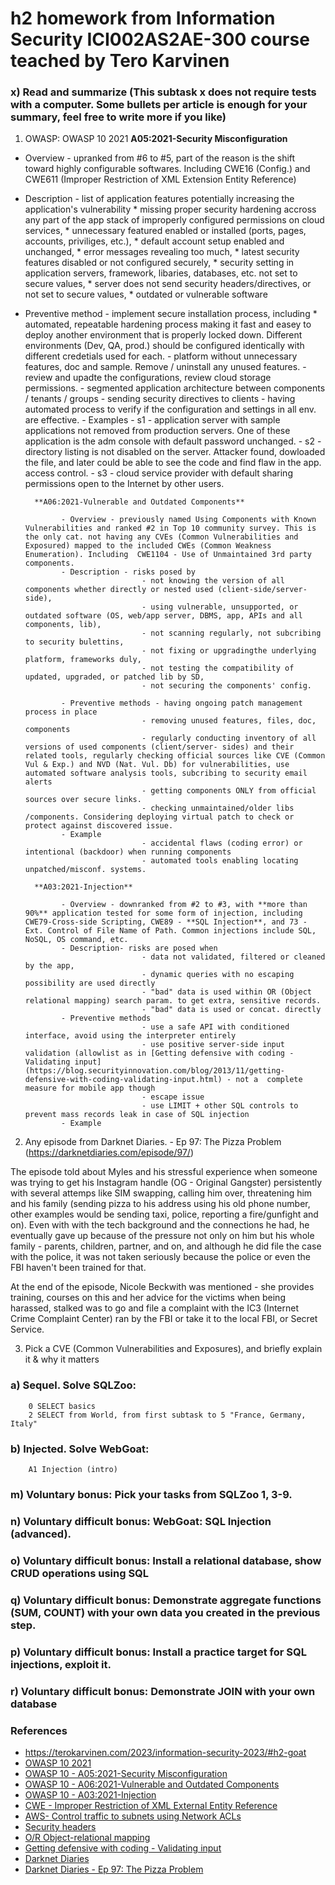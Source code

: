 # h2 homework from Information Security ICI002AS2AE-300 course teached by Tero Karvinen
### x) Read and summarize (This subtask x does not require tests with a computer. Some bullets per article is enough for your summary, feel free to write more if you like)

1. OWASP: OWASP 10 2021
        **A05:2021-Security Misconfiguration**
        
* Overview - upranked from #6 to #5, part of the reason is the shift toward highly configurable softwares. Including CWE16 (Config.) and CWE611 (Improper Restriction of XML Extension Entity Reference)

* Description - list of application features potentially increasing the application's vulnerability 
       * missing proper security hardening accross any part of the app stack of improperly configured permissions on cloud services,
       * unnecessary featured enabled or installed (ports, pages, accounts, priviliges, etc.),
       * default account setup enabled and unchanged, 
       * error messages revealing too much,
       * latest security features disabled or not configured securely,
       * security setting in application servers, framework, libaries, databases, etc. not set to secure values,
       * server does not send security headers/directives, or not set to secure values, 
       * outdated or vulnerable software 
       
* Preventive method - implement secure installation process, including
       * automated, repeatable hardening process making it fast and easey to deploy another environment that is properly locked down. Different environments (Dev, QA, prod.) should be configured identically with different credetials used for each. 
                                - platform without unnecessary features, doc and sample. Remove / uninstall any unused features. 
                                - review and upadte the configurations, review cloud storage permissions. 
                                - segmented application architecture between components / tenants / groups 
                                - sending security directives to clients 
                                - having automated process to verify if the configuration and settings in all env. are effective. 
              - Examples
                        - s1 - application server with sample applications not removed from production servers. One of these application is the adm console with default password unchanged.
                        - s2 - directory listing is not disabled on the server. Attacker found, dowloaded the file, and later could be able to see the code and find flaw in the app. access control. 
                        - s3 - cloud service provider with default sharing permissions open to the Internet by other users. 
                       
        **A06:2021-Vulnerable and Outdated Components**
        
              - Overview - previously named Using Components with Known Vulnerabilities and ranked #2 in Top 10 community survey. This is the only cat. not having any CVEs (Common Vulnerabilities and Exposured) mapped to the included CWEs (Common Weakness Enumeration). Including  CWE1104 - Use of Unmaintained 3rd party components. 
              - Description - risks posed by
                                - not knowing the version of all components whether directly or nested used (client-side/server-side),  
                                - using vulnerable, unsupported, or outdated software (OS, web/app server, DBMS, app, APIs and all components, lib), 
                                - not scanning regularly, not subcribing to security bulettins, 
                                - not fixing or upgradingthe underlying platform, frameworks duly,
                                - not testing the compatibility of updated, upgraded, or patched lib by SD, 
                                - not securing the components' config. 
                            
              - Preventive methods - having ongoing patch management process in place
                                - removing unused features, files, doc, components
                                - regularly conducting inventory of all versions of used components (client/server- sides) and their related tools, regularly checking official sources like CVE (Common Vul & Exp.) and NVD (Nat. Vul. Db) for vulnerabilities, use automated software analysis tools, subcribing to security email alerts 
                                - getting components ONLY from official sources over secure links. 
                                - checking unmaintained/older libs /components. Considering deploying virtual patch to check or protect against discovered issue. 
              - Example
                                - accidental flaws (coding error) or intentional (backdoor) when running components
                                - automated tools enabling locating unpatched/misconf. systems. 
                                
        **A03:2021-Injection**             
        
              - Overview - downranked from #2 to #3, with **more than 90%** application tested for some form of injection, including CWE79-Cross-side Scripting, CWE89 - **SQL Injection**, and 73 - Ext. Control of File Name of Path. Common injections include SQL, NoSQL, OS command, etc. 
              - Description- risks are posed when 
                                - data not validated, filtered or cleaned by the app,
                                - dynamic queries with no escaping possibility are used directly
                                - "bad" data is used within OR (Object relational mapping) search param. to get extra, sensitive records. 
                                - "bad" data is used or concat. directly                         
              - Preventive methods
                                - use a safe API with conditioned interface, avoid using the interpreter entirely
                                - use positive server-side input validation (allowlist as in [Getting defensive with coding - Validating input](https://blog.securityinnovation.com/blog/2013/11/getting-defensive-with-coding-validating-input.html) - not a  complete measure for mobile app though
                                - escape issue 
                                - use LIMIT + other SQL controls to prevent mass records leak in case of SQL injection
              - Example 
              
2. Any episode from Darknet Diaries. - Ep 97: The Pizza Problem (https://darknetdiaries.com/episode/97/)

The episode told about Myles and his stressful experience when someone was trying to get his Instagram handle (OG - Original Gangster) persistently with several attemps like SIM swapping, calling him over, threatening him and his family (sending pizza to his address using his old phone number, other examples would be sending taxi, police, reporting a fire/gunfight and on). Even with with the tech background and the connections he had, he eventually gave up because of the pressure not only on him but his whole family - parents, children, partner, and on, and although he did file the case with the police, it was not taken seriously because the police or even the FBI haven't been trained for that. 

At the end of the episode, Nicole Beckwith was mentioned - she provides training, courses on this and her advice for the victims when being harassed, stalked was to go and file a complaint with the IC3 (Internet Crime Complaint Center) ran by the FBI or take it to the local FBI, or Secret Service.
                
3. Pick a CVE (Common Vulnerabilities and Exposures), and briefly explain it & why it matters
### a) Sequel. Solve SQLZoo:
        0 SELECT basics
        2 SELECT from World, from first subtask to 5 "France, Germany, Italy"
### b) Injected. Solve WebGoat:
        A1 Injection (intro)
### m) Voluntary bonus: Pick your tasks from SQLZoo 1, 3-9.
### n) Voluntary difficult bonus: WebGoat: SQL Injection (advanced).
### o) Voluntary difficult bonus: Install a relational database, show CRUD operations using SQL
### q) Voluntary difficult bonus: Demonstrate aggregate functions (SUM, COUNT) with your own data you created in the previous step.
### p) Voluntary difficult bonus: Install a practice target for SQL injections, exploit it.
### r) Voluntary difficult bonus: Demonstrate JOIN with your own database


### References
* https://terokarvinen.com/2023/information-security-2023/#h2-goat
* [OWASP 10 2021](https://owasp.org/Top10/)
* [OWASP 10 - A05:2021-Security Misconfiguration](https://owasp.org/Top10/A05_2021-Security_Misconfiguration/)
* [OWASP 10 - A06:2021-Vulnerable and Outdated Components](https://owasp.org/Top10/A06_2021-Vulnerable_and_Outdated_Components/)
* [OWASP 10 - A03:2021-Injection](https://owasp.org/Top10/A03_2021-Injection/)
* [CWE - Improper Restriction of XML External Entity Reference](https://cwe.mitre.org/data/definitions/611.html)
* [AWS- Control traffic to subnets using Network ACLs](https://docs.aws.amazon.com/vpc/latest/userguide/vpc-network-acls.html)
* [Security headers](https://securityheaders.com/)
* [O/R Object-relational mapping](https://en.wikipedia.org/wiki/Object%E2%80%93relational_mapping) 
* [Getting defensive with coding - Validating input](https://blog.securityinnovation.com/blog/2013/11/getting-defensive-with-coding-validating-input.html) 
* [Darknet Diaries](https://darknetdiaries.com/)
* [Darknet Diaries - Ep 97: The Pizza Problem](https://darknetdiaries.com/episode/97/)
